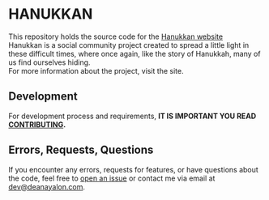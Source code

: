[issue]: https://github.com/DeanAyalon/wix-hanukkan/issues/new

# HANUKKAN
This repository holds the source code for the [Hanukkan website](https://hanukkan.com)<br>
Hanukkan is a social community project created to spread a little light in these difficult times, where once again, like the story of Hanukkah, many of us find ourselves hiding.<br>
For more information about the project, visit the site.

## Development
For development process and requirements, **IT IS IMPORTANT YOU READ [CONTRIBUTING](CONTRIBUTING.md).**

## Errors, Requests, Questions
If you encounter any errors, requests for features, or have questions about the code, feel free to [open an issue][issue] or contact me via email at [dev@deanayalon.com](mailto:dev@deanayalon.com).
